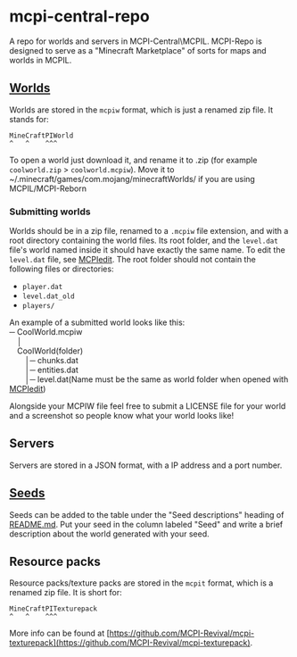 # mcpi-central-repo
A repo for worlds and servers in MCPI-Central\MCPIL. MCPI-Repo is designed to serve as a "Minecraft Marketplace" of sorts for maps and worlds in MCPIL.

## [Worlds](/worlds/)
Worlds are stored in the `mcpiw` format, which is just a renamed zip file. It stands for:  
```
MineCraftPIWorld
^   ^    ^^^
```
To open a world just download it, and rename it to .zip (for example `coolworld.zip` > `coolworld.mcpiw`).
Move it to ~/.minecraft/games/com.mojang/minecraftWorlds/ if you are using MCPIL/MCPI-Reborn

### Submitting worlds
Worlds should be in a zip file, renamed to a `.mcpiw` file extension, and with a root directory containing the world files. Its root folder, and the `level.dat` file's world named inside it should have exactly the same name. To edit the `level.dat` file, see [MCPIedit](https://github.com/MCPI-Revival/MCPIedit). The root folder should not contain the following files or directories:
 + `player.dat`
 + `level.dat_old`
 + `players/`

An example of a submitted world looks like this:  
─ CoolWorld.mcpiw<br />
 │  
 CoolWorld(folder)  
  │─ chunks.dat  
  │─ entities.dat  
  │─ level.dat(Name must be the same as world folder when opened with [MCPIedit](https://github.com/MCPI-Revival/MCPIedit))  
  
Alongside your MCPIW file feel free to submit a LICENSE file for your world and a screenshot so people know what your world looks like!

## Servers
Servers are stored in a JSON format, with a IP address and a port number.

## [Seeds](/seeds/)
Seeds can be added to the table under the "Seed descriptions" heading of [README.md](https://github.com/MCPI-Revival/mcpi-repo/blob/main/seeds/README.md). Put your seed in the column labeled "Seed" and write a brief description about the world generated with your seed.

## Resource packs
Resource packs/texture packs are stored in the `mcpit` format, which is a renamed zip file. It is short for:  
```
MineCraftPITexturepack
^   ^    ^^^
```

More info can be found at [https://github.com/MCPI-Revival/mcpi-texturepack](https://github.com/MCPI-Revival/mcpi-texturepack).
